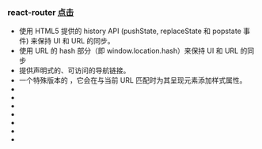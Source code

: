 ### react-router  [点击](https://segmentfault.com/a/1190000014294604)

- <BrowserRouter> 使用 HTML5 提供的 history API (pushState, replaceState 和 popstate 事件) 来保持 UI 和 URL 的同步。
- <HashRouter>  使用 URL 的 hash 部分（即 window.location.hash）来保持 UI 和 URL 的同步
- <Link> 提供声明式的、可访问的导航链接。
- <NavLink>  一个特殊版本的 <Link>，它会在与当前 URL 匹配时为其呈现元素添加样式属性。
- <Prompt>
- <MemoryRouter>
- <Redirect>
- <Route>
- <StaticRouter>
- <Router>
- <Switch>


